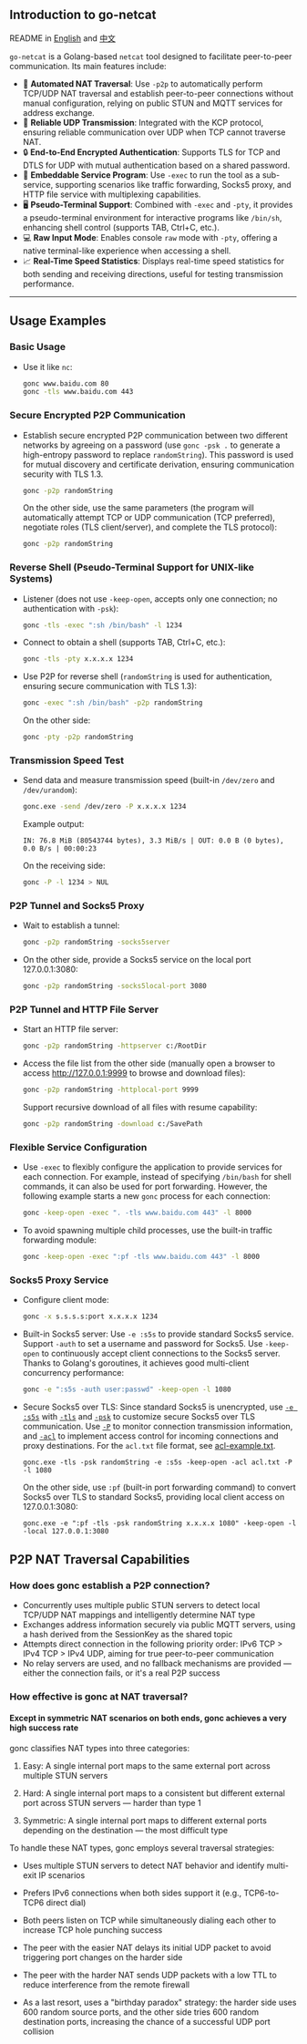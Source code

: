 ## Introduction to go-netcat

README in [English](./README_en.md) and [中文](./README.md)

`go-netcat` is a Golang-based `netcat` tool designed to facilitate peer-to-peer communication. Its main features include:

- 🔁 **Automated NAT Traversal**: Use `-p2p` to automatically perform TCP/UDP NAT traversal and establish peer-to-peer connections without manual configuration, relying on public STUN and MQTT services for address exchange.
- 🚀 **Reliable UDP Transmission**: Integrated with the KCP protocol, ensuring reliable communication over UDP when TCP cannot traverse NAT.
- 🔒 **End-to-End Encrypted Authentication**: Supports TLS for TCP and DTLS for UDP with mutual authentication based on a shared password.
- 🧩 **Embeddable Service Program**: Use `-exec` to run the tool as a sub-service, supporting scenarios like traffic forwarding, Socks5 proxy, and HTTP file service with multiplexing capabilities.
- 🖥️ **Pseudo-Terminal Support**: Combined with `-exec` and `-pty`, it provides a pseudo-terminal environment for interactive programs like `/bin/sh`, enhancing shell control (supports TAB, Ctrl+C, etc.).
- 💻 **Raw Input Mode**: Enables console `raw` mode with `-pty`, offering a native terminal-like experience when accessing a shell.
- 📈 **Real-Time Speed Statistics**: Displays real-time speed statistics for both sending and receiving directions, useful for testing transmission performance.

---

## Usage Examples

### Basic Usage
- Use it like `nc`:
    ```bash
    gonc www.baidu.com 80
    gonc -tls www.baidu.com 443
    ```

### Secure Encrypted P2P Communication
- Establish secure encrypted P2P communication between two different networks by agreeing on a password (use `gonc -psk .` to generate a high-entropy password to replace `randomString`). This password is used for mutual discovery and certificate derivation, ensuring communication security with TLS 1.3.
    ```bash
    gonc -p2p randomString
    ```
    On the other side, use the same parameters (the program will automatically attempt TCP or UDP communication (TCP preferred), negotiate roles (TLS client/server), and complete the TLS protocol):
    ```bash
    gonc -p2p randomString
    ```

### Reverse Shell (Pseudo-Terminal Support for UNIX-like Systems)
- Listener (does not use `-keep-open`, accepts only one connection; no authentication with `-psk`):
    ```bash
    gonc -tls -exec ":sh /bin/bash" -l 1234
    ```
- Connect to obtain a shell (supports TAB, Ctrl+C, etc.):
    ```bash
    gonc -tls -pty x.x.x.x 1234
    ```
- Use P2P for reverse shell (`randomString` is used for authentication, ensuring secure communication with TLS 1.3):
    ```bash
    gonc -exec ":sh /bin/bash" -p2p randomString
    ```
    On the other side:
    ```bash
    gonc -pty -p2p randomString
    ```

### Transmission Speed Test
- Send data and measure transmission speed (built-in `/dev/zero` and `/dev/urandom`):
    ```bash
    gonc.exe -send /dev/zero -P x.x.x.x 1234
    ```
    Example output:
    ```
    IN: 76.8 MiB (80543744 bytes), 3.3 MiB/s | OUT: 0.0 B (0 bytes), 0.0 B/s | 00:00:23
    ```
    On the receiving side:
    ```bash
    gonc -P -l 1234 > NUL
    ```

### P2P Tunnel and Socks5 Proxy
- Wait to establish a tunnel:
    ```bash
    gonc -p2p randomString -socks5server
    ```
- On the other side, provide a Socks5 service on the local port 127.0.0.1:3080:
    ```bash
    gonc -p2p randomString -socks5local-port 3080
    ```

### P2P Tunnel and HTTP File Server
- Start an HTTP file server:
    ```bash
    gonc -p2p randomString -httpserver c:/RootDir
    ```
- Access the file list from the other side (manually open a browser to access http://127.0.0.1:9999 to browse and download files):
    ```bash
    gonc -p2p randomString -httplocal-port 9999
    ```
    Support recursive download of all files with resume capability:
    ```bash
    gonc -p2p randomString -download c:/SavePath
    ```

### Flexible Service Configuration
- Use `-exec` to flexibly configure the application to provide services for each connection. For example, instead of specifying `/bin/bash` for shell commands, it can also be used for port forwarding. However, the following example starts a new `gonc` process for each connection:
    ```bash
    gonc -keep-open -exec ". -tls www.baidu.com 443" -l 8000
    ```
- To avoid spawning multiple child processes, use the built-in traffic forwarding module:
    ```bash
    gonc -keep-open -exec ":pf -tls www.baidu.com 443" -l 8000
    ```

### Socks5 Proxy Service
- Configure client mode:
    ```bash
    gonc -x s.s.s.s:port x.x.x.x 1234
    ```
- Built-in Socks5 server: Use `-e :s5s` to provide standard Socks5 service. Support `-auth` to set a username and password for Socks5. Use `-keep-open` to continuously accept client connections to the Socks5 server. Thanks to Golang's goroutines, it achieves good multi-client concurrency performance:
    ```bash
    gonc -e ":s5s -auth user:passwd" -keep-open -l 1080
    ```
- Secure Socks5 over TLS: Since standard Socks5 is unencrypted, use [`-e :s5s`](#) with [`-tls`](#) and [`-psk`](#) to customize secure Socks5 over TLS communication. Use [`-P`](#) to monitor connection transmission information, and [`-acl`](#) to implement access control for incoming connections and proxy destinations. For the `acl.txt` file format, see [acl-example.txt](./acl-example.txt).

    `gonc.exe -tls -psk randomString -e :s5s -keep-open -acl acl.txt -P -l 1080`

    On the other side, use `:pf` (built-in port forwarding command) to convert Socks5 over TLS to standard Socks5, providing local client access on 127.0.0.1:3080:

    `gonc.exe -e ":pf -tls -psk randomString x.x.x.x 1080" -keep-open -l -local 127.0.0.1:3080`

## P2P NAT Traversal Capabilities
### How does gonc establish a P2P connection?

 - Concurrently uses multiple public STUN servers to detect local TCP/UDP NAT mappings and intelligently determine NAT type
 - Exchanges address information securely via public MQTT servers, using a hash derived from the SessionKey as the shared topic
 - Attempts direct connection in the following priority order: IPv6 TCP > IPv4 TCP > IPv4 UDP, aiming for true peer-to-peer communication
 - No relay servers are used, and no fallback mechanisms are provided — either the connection fails, or it's a real P2P success

### How effective is gonc at NAT traversal?

#### Except in symmetric NAT scenarios on both ends, gonc achieves a very high success rate

gonc classifies NAT types into three categories:

 1. Easy: A single internal port maps to the same external port across multiple STUN servers

 2. Hard: A single internal port maps to a consistent but different external port across STUN servers — harder than type 1

 3. Symmetric: A single internal port maps to different external ports depending on the destination — the most difficult type

To handle these NAT types, gonc employs several traversal strategies:

 - Uses multiple STUN servers to detect NAT behavior and identify multi-exit IP scenarios

 - Prefers IPv6 connections when both sides support it (e.g., TCP6-to-TCP6 direct dial)

 - Both peers listen on TCP while simultaneously dialing each other to increase TCP hole punching success

 - The peer with the easier NAT delays its initial UDP packet to avoid triggering port changes on the harder side

 - The peer with the harder NAT sends UDP packets with a low TTL to reduce interference from the remote firewall

 - As a last resort, uses a "birthday paradox" strategy: the harder side uses 600 random source ports, and the other side tries 600 random destination ports, increasing the chance of a successful UDP port collision